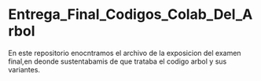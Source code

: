 # Entrega_Final_Codigos_Colab_Del_Arbol
En este repositorio enocntramos el archivo de la exposicion del examen final,en deonde sustentabamis de que trataba el codigo arbol y sus variantes.
